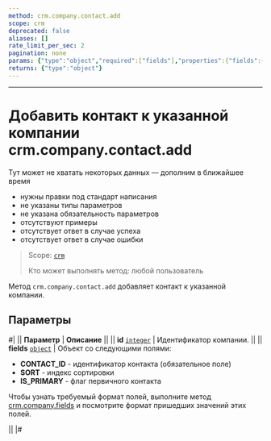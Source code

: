 ```yaml
---
method: crm.company.contact.add
scope: crm
deprecated: false
aliases: []
rate_limit_per_sec: 2
pagination: none
params: {"type":"object","required":["fields"],"properties":{"fields":{"type":"object"}}}
returns: {"type":"object"}
---
```



---

# Добавить контакт к указанной компании crm.company.contact.add



Тут может не хватать некоторых данных — дополним в ближайшее время







- нужны правки под стандарт написания
- не указаны типы параметров
- не указана обязательность параметров
- отсутствуют примеры
- отсутствует ответ в случае успеха
- отсутствует ответ в случае ошибки





> Scope: [`crm`](../../../scopes/permissions.md)
>
> Кто может выполнять метод: любой пользователь

Метод `crm.company.contact.add` добавляет контакт к указанной компании.

## Параметры

#|
|| **Параметр** | **Описание** ||
|| **id**
[`integer`](../../../data-types.md) | Идентификатор компании. ||
|| **fields**
[`object`](../../../data-types.md) | Объект со следующими полями: 
- **CONTACT_ID** - идентификатор контакта (обязательное поле) 
- **SORT** - индекс сортировки
- **IS_PRIMARY** - флаг первичного контакта



Чтобы узнать требуемый формат полей, выполните метод [crm.company.fields](../crm-company-fields.md) и посмотрите формат пришедших значений этих полей. 



||
|#

